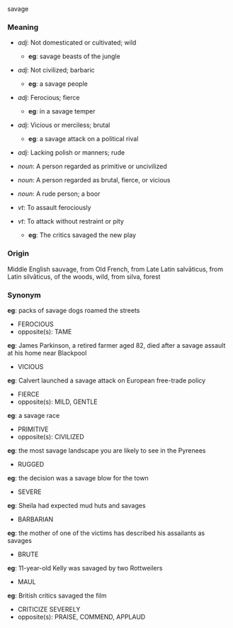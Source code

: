 savage
### Meaning
+ _adj_: Not domesticated or cultivated; wild
    + __eg__: savage beasts of the jungle
+ _adj_: Not civilized; barbaric
    + __eg__: a savage people
+ _adj_: Ferocious; fierce
    + __eg__: in a savage temper
+ _adj_: Vicious or merciless; brutal
    + __eg__: a savage attack on a political rival
+ _adj_: Lacking polish or manners; rude

+ _noun_: A person regarded as primitive or uncivilized
+ _noun_: A person regarded as brutal, fierce, or vicious
+ _noun_: A rude person; a boor

+ _vt_: To assault ferociously
+ _vt_: To attack without restraint or pity
    + __eg__: The critics savaged the new play

### Origin

Middle English sauvage, from Old French, from Late Latin salvāticus, from Latin silvāticus, of the woods, wild, from silva, forest

### Synonym

__eg__: packs of savage dogs roamed the streets

+ FEROCIOUS
+ opposite(s): TAME

__eg__: James Parkinson, a retired farmer aged 82, died after a savage assault at his home near Blackpool

+ VICIOUS

__eg__: Calvert launched a savage attack on European free-trade policy

+ FIERCE
+ opposite(s): MILD, GENTLE

__eg__: a savage race

+ PRIMITIVE
+ opposite(s): CIVILIZED

__eg__: the most savage landscape you are likely to see in the Pyrenees

+ RUGGED

__eg__: the decision was a savage blow for the town

+ SEVERE

__eg__: Sheila had expected mud huts and savages

+ BARBARIAN

__eg__: the mother of one of the victims has described his assailants as savages

+ BRUTE

__eg__: 11-year-old Kelly was savaged by two Rottweilers

+ MAUL

__eg__: British critics savaged the film

+ CRITICIZE SEVERELY
+ opposite(s): PRAISE, COMMEND, APPLAUD


